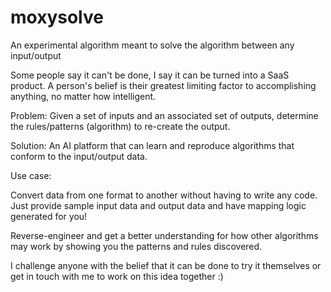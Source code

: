 # moxysolve
An experimental algorithm meant to solve the algorithm between any input/output

Some people say it can't be done, I say it can be turned into a SaaS product. A person's belief is their greatest limiting factor to accomplishing anything, no matter how intelligent.

Problem: Given a set of inputs and an associated set of outputs, determine the rules/patterns (algorithm) to re-create the output.

Solution: An AI platform that can learn and reproduce algorithms that conform to the input/output data.

Use case:

Convert data from one format to another without having to write any code. Just provide sample input data and output data and have mapping logic generated for you!

Reverse-engineer and get a better understanding for how other algorithms may work by showing you the patterns and rules discovered.

I challenge anyone with the belief that it can be done to try it themselves or get in touch with me to work on this idea together :)
